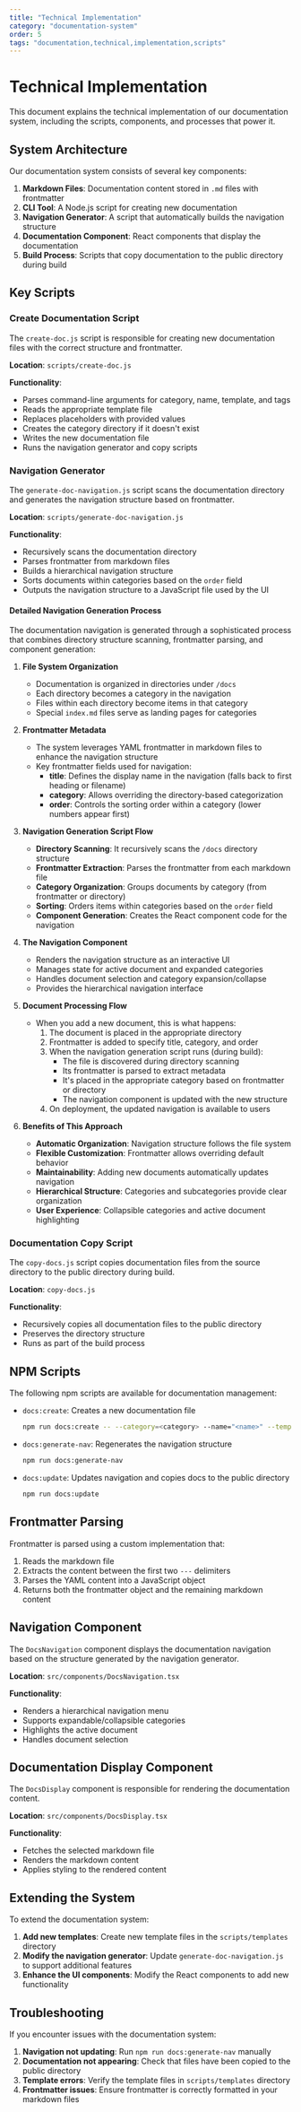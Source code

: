 ```yaml
---
title: "Technical Implementation"
category: "documentation-system"
order: 5
tags: "documentation,technical,implementation,scripts"
---
```


# Technical Implementation

This document explains the technical implementation of our documentation system, including the scripts, components, and processes that power it.

## System Architecture

Our documentation system consists of several key components:

1. **Markdown Files**: Documentation content stored in `.md` files with frontmatter
2. **CLI Tool**: A Node.js script for creating new documentation
3. **Navigation Generator**: A script that automatically builds the navigation structure
4. **Documentation Component**: React components that display the documentation
5. **Build Process**: Scripts that copy documentation to the public directory during build

## Key Scripts

### Create Documentation Script

The `create-doc.js` script is responsible for creating new documentation files with the correct structure and frontmatter.

**Location**: `scripts/create-doc.js`

**Functionality**:
- Parses command-line arguments for category, name, template, and tags
- Reads the appropriate template file
- Replaces placeholders with provided values
- Creates the category directory if it doesn't exist
- Writes the new documentation file
- Runs the navigation generator and copy scripts

### Navigation Generator

The `generate-doc-navigation.js` script scans the documentation directory and generates the navigation structure based on frontmatter.

**Location**: `scripts/generate-doc-navigation.js`

**Functionality**:
- Recursively scans the documentation directory
- Parses frontmatter from markdown files
- Builds a hierarchical navigation structure
- Sorts documents within categories based on the `order` field
- Outputs the navigation structure to a JavaScript file used by the UI

#### Detailed Navigation Generation Process

The documentation navigation is generated through a sophisticated process that combines directory structure scanning, frontmatter parsing, and component generation:

1. **File System Organization**
   - Documentation is organized in directories under `/docs`
   - Each directory becomes a category in the navigation
   - Files within each directory become items in that category
   - Special `index.md` files serve as landing pages for categories

2. **Frontmatter Metadata**
   - The system leverages YAML frontmatter in markdown files to enhance the navigation structure
   - Key frontmatter fields used for navigation:
     - **title**: Defines the display name in the navigation (falls back to first heading or filename)
     - **category**: Allows overriding the directory-based categorization
     - **order**: Controls the sorting order within a category (lower numbers appear first)

3. **Navigation Generation Script Flow**
   - **Directory Scanning**: It recursively scans the `/docs` directory structure
   - **Frontmatter Extraction**: Parses the frontmatter from each markdown file
   - **Category Organization**: Groups documents by category (from frontmatter or directory)
   - **Sorting**: Orders items within categories based on the `order` field
   - **Component Generation**: Creates the React component code for the navigation

4. **The Navigation Component**
   - Renders the navigation structure as an interactive UI
   - Manages state for active document and expanded categories
   - Handles document selection and category expansion/collapse
   - Provides the hierarchical navigation interface

5. **Document Processing Flow**
   - When you add a new document, this is what happens:
     1. The document is placed in the appropriate directory
     2. Frontmatter is added to specify title, category, and order
     3. When the navigation generation script runs (during build):
        - The file is discovered during directory scanning
        - Its frontmatter is parsed to extract metadata
        - It's placed in the appropriate category based on frontmatter or directory
        - The navigation component is updated with the new structure
     4. On deployment, the updated navigation is available to users

6. **Benefits of This Approach**
   - **Automatic Organization**: Navigation structure follows the file system
   - **Flexible Customization**: Frontmatter allows overriding default behavior
   - **Maintainability**: Adding new documents automatically updates navigation
   - **Hierarchical Structure**: Categories and subcategories provide clear organization
   - **User Experience**: Collapsible categories and active document highlighting

### Documentation Copy Script

The `copy-docs.js` script copies documentation files from the source directory to the public directory during build.

**Location**: `copy-docs.js`

**Functionality**:
- Recursively copies all documentation files to the public directory
- Preserves the directory structure
- Runs as part of the build process

## NPM Scripts

The following npm scripts are available for documentation management:

- `docs:create`: Creates a new documentation file
  ```bash
  npm run docs:create -- --category=<category> --name="<name>" --template=<template>
  ```

- `docs:generate-nav`: Regenerates the navigation structure
  ```bash
  npm run docs:generate-nav
  ```

- `docs:update`: Updates navigation and copies docs to the public directory
  ```bash
  npm run docs:update
  ```

## Frontmatter Parsing

Frontmatter is parsed using a custom implementation that:

1. Reads the markdown file
2. Extracts the content between the first two `---` delimiters
3. Parses the YAML content into a JavaScript object
4. Returns both the frontmatter object and the remaining markdown content

## Navigation Component

The `DocsNavigation` component displays the documentation navigation based on the structure generated by the navigation generator.

**Location**: `src/components/DocsNavigation.tsx`

**Functionality**:
- Renders a hierarchical navigation menu
- Supports expandable/collapsible categories
- Highlights the active document
- Handles document selection

## Documentation Display Component

The `DocsDisplay` component is responsible for rendering the documentation content.

**Location**: `src/components/DocsDisplay.tsx`

**Functionality**:
- Fetches the selected markdown file
- Renders the markdown content
- Applies styling to the rendered content

## Extending the System

To extend the documentation system:

1. **Add new templates**: Create new template files in the `scripts/templates` directory
2. **Modify the navigation generator**: Update `generate-doc-navigation.js` to support additional features
3. **Enhance the UI components**: Modify the React components to add new functionality

## Troubleshooting

If you encounter issues with the documentation system:

1. **Navigation not updating**: Run `npm run docs:generate-nav` manually
2. **Documentation not appearing**: Check that files have been copied to the public directory
3. **Template errors**: Verify the template files in `scripts/templates` directory
4. **Frontmatter issues**: Ensure frontmatter is correctly formatted in your markdown files
